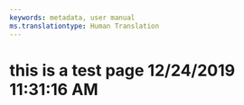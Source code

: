 ```yaml
---
keywords: metadata, user manual
ms.translationtype: Human Translation
---
```

# this is a test page 12/24/2019 11:31:16 AM